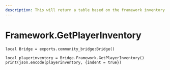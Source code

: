 ```yaml
---
description: This will return a table based on the framework inventory
---
```


# Framework.GetPlayerInventory

```
local Bridge = exports.community_bridge:Bridge()

local playerinventory = Bridge.Framework.GetPlayerInventory()
print(json.encode(playerinventory, {indent = true})
```
